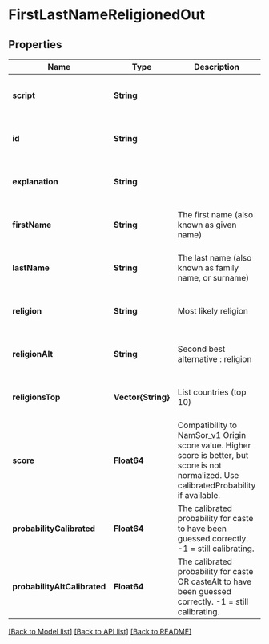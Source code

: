 # FirstLastNameReligionedOut


## Properties
Name | Type | Description | Notes
------------ | ------------- | ------------- | -------------
**script** | **String** |  | [optional] [default to nothing]
**id** | **String** |  | [optional] [default to nothing]
**explanation** | **String** |  | [optional] [default to nothing]
**firstName** | **String** | The first name (also known as given name) | [optional] [default to nothing]
**lastName** | **String** | The last name (also known as family name, or surname) | [optional] [default to nothing]
**religion** | **String** | Most likely religion | [optional] [default to nothing]
**religionAlt** | **String** | Second best alternative : religion  | [optional] [default to nothing]
**religionsTop** | **Vector{String}** | List countries (top 10) | [optional] [default to nothing]
**score** | **Float64** | Compatibility to NamSor_v1 Origin score value. Higher score is better, but score is not normalized. Use calibratedProbability if available.  | [optional] [default to nothing]
**probabilityCalibrated** | **Float64** | The calibrated probability for caste to have been guessed correctly. -1 &#x3D; still calibrating.  | [optional] [default to nothing]
**probabilityAltCalibrated** | **Float64** | The calibrated probability for caste OR casteAlt to have been guessed correctly. -1 &#x3D; still calibrating.  | [optional] [default to nothing]


[[Back to Model list]](../README.md#models) [[Back to API list]](../README.md#api-endpoints) [[Back to README]](../README.md)


